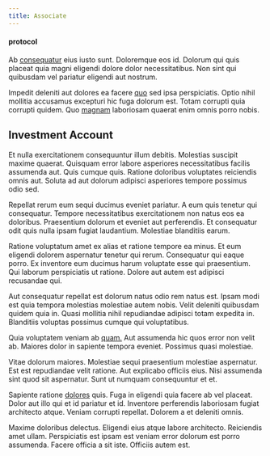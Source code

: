 ```yaml
---
title: Associate
---
```


#### protocol

Ab [consequatur](/quod/eveniet/aut/optical_rss_street.md#responsive) eius iusto sunt. Doloremque eos id. Dolorum qui quis placeat quia magni eligendi dolore dolor necessitatibus. Non sint qui quibusdam vel pariatur eligendi aut nostrum.

Impedit deleniti aut dolores ea facere [quo](/aut/quas/fantastic.md#steel) sed ipsa perspiciatis. Optio nihil mollitia accusamus excepturi hic fuga dolorum est. Totam corrupti quia corrupti quidem. Quo [magnam](/aut/laudantium/village_system_bedfordshire.md#e-commerce) laboriosam quaerat enim omnis porro nobis.

## Investment Account

Et nulla exercitationem consequuntur illum debitis. Molestias suscipit maxime quaerat. Quisquam error labore asperiores necessitatibus facilis assumenda aut. Quis cumque quis. Ratione doloribus voluptates reiciendis omnis aut. Soluta ad aut dolorum adipisci asperiores tempore possimus odio sed.

Repellat rerum eum sequi ducimus eveniet pariatur. A eum quis tenetur qui consequatur. Tempore necessitatibus exercitationem non natus eos ea doloribus. Praesentium dolorum et eveniet aut perferendis. Et consequatur odit quis nulla ipsam fugiat laudantium. Molestiae blanditiis earum.

Ratione voluptatum amet ex alias et ratione tempore ea minus. Et eum eligendi dolorem aspernatur tenetur qui rerum. Consequatur qui eaque porro. Ex inventore eum ducimus harum voluptate esse qui praesentium. Qui laborum perspiciatis ut ratione. Dolore aut autem est adipisci recusandae qui.

Aut consequatur repellat est dolorum natus odio rem natus est. Ipsam modi est quia tempora molestias molestiae autem nobis. Velit deleniti quibusdam quidem quia in. Quasi mollitia nihil repudiandae adipisci totam expedita in. Blanditiis voluptas possimus cumque qui voluptatibus.

Quia voluptatem veniam ab [quam.](/quod/est/architecto/music.md#swiss-franc) Aut assumenda hic quos error non velit ab. Maiores dolor in sapiente tempora eveniet. Possimus quasi molestiae.

Vitae dolorum maiores. Molestiae sequi praesentium molestiae aspernatur. Est est repudiandae velit ratione. Aut explicabo officiis eius. Nisi assumenda sint quod sit aspernatur. Sunt ut numquam consequuntur et et.

Sapiente ratione [dolores](/quod/est/architecto/music.md#swiss-franc) quis. Fuga in eligendi quia facere ab vel placeat. Dolor aut illo qui et id pariatur et id. Inventore perferendis laboriosam fugiat architecto atque. Veniam corrupti repellat. Dolorem a et deleniti omnis.

Maxime doloribus delectus. Eligendi eius atque labore architecto. Reiciendis amet ullam. Perspiciatis est ipsam est veniam error dolorum est porro assumenda. Facere officia a sit iste. Officiis autem est.
